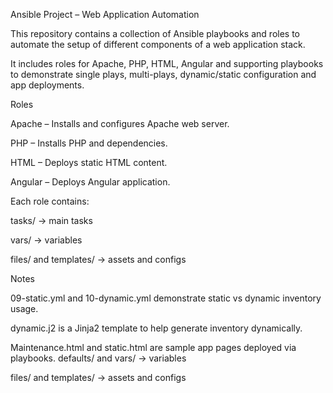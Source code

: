 Ansible Project – Web Application Automation

This repository contains a collection of Ansible playbooks and roles to automate the setup of different components of a web application stack.

It includes roles for Apache, PHP, HTML, Angular and supporting playbooks to demonstrate single plays, multi-plays, dynamic/static configuration and app deployments.

Roles

Apache – Installs and configures Apache web server.

PHP – Installs PHP and dependencies.

HTML – Deploys static HTML content.

Angular – Deploys Angular application.

Each role contains:

tasks/ → main tasks

vars/ → variables

files/ and templates/ → assets and configs

Notes

09-static.yml and 10-dynamic.yml demonstrate static vs dynamic inventory usage.

dynamic.j2 is a Jinja2 template to help generate inventory dynamically.

Maintenance.html and static.html are sample app pages deployed via playbooks.
defaults/ and vars/ → variables

files/ and templates/ → assets and configs
